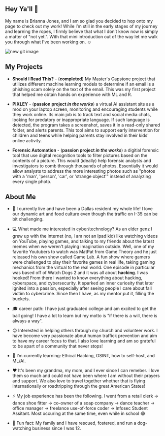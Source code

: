 ## Hey Ya'll 👋

My name is Brianna Jones, and I am so glad you decided to hop onto my page to check out my work! While I’m still in the early stages of my journey and learning the ropes, I firmly believe that what I don’t know now is simply a matter of "not yet.". 
With that mini introduction out of the way let me walk you through what I've been working on. :relaxed:

![new git image](https://github.com/user-attachments/assets/8183dc1e-7c6d-48ac-81b8-c5a4328110da)



## My Projects 

* **Should I Read This?** - (**completed**) My Master's Capstone project that utilizes different machine learning models to determine if an email is a phishing scam solely on the text of the email. This was my first project that helped me obtain hands on experience with ML and R. 

* **PIXLEY** - (**passion project _in the works_**) a virtual AI assistant sits as a mod on your laptop screen, monitoring and encouraging students while they work online. Its main job is to track text and social media chats, looking for predatory or inappropriate language. If such language is detected, the program takes a screenshot, saves it in a read-only shared folder, and alerts parents. This tool aims to support early intervention for children and teens while helping parents stay involved in their kids' online activity.

* **Forensic Automation** - (**passion project _in the works_**) a digitial forensic tool that use digital recognition tools to filter pictures based on the contents of a picture. This would (ideally) help forensic analysts and investigators to comb through thousands of photos. Essentially it would allow analysts to address the more interesting photos such as "photos with a 'man', 'person', 'car', or 'strange object'" instead of analyzing every single photo. 


## About Me
 
* 🌆 I currently live and have been a Dallas resident my whole life! I love our dynamic art and food culture even though the traffic on I-35 can be bit challenging. 

* 💻 What made me interested in cyber/technology? As an elder genz I grew up with the internet (no, I am not an Ipad kid) like watching videos on YouTube, playing games, and talking to my friends about the latest memes when we weren't playing imagination outside. Well, one of my favorite Youtubers to watch was MatPat from Game Theory and he just released his own show called Game Lab. A fun show where gamers were challenged to play their favorite games in real life, taking gaming mechanics from the virtual to the real world. One episode in particular was based off of Watch Dogs 2 and it was all about **hacking**. I was hooked! From there I wanted to know everything about hacking, cyberspace, and cybersecurity. It sparked an inner curiosity that later ignited into a passion, especially after seeing people I care about fall victim to cybercrime. Since then I have, as my mentor put it, filling the buckets. 

* 🎓 career path: I have just graduated college and am excited to get the ball going! I have a lot to learn but my motto is "if there is a will, there is always a way".  

* 😍 Interested in helping others through my church and volunteer work. I have become very passionate about human traffick prevention and aim to have my career focus to that. I also love learning and am so grateful to be apart of a community that never stops!

* 🌱 I’m currently learning: Ethical Hacking, OSINT, how to self-host, and ML/AI. 

* ❤️ It's been my grandma, my mom, and I ever since I can remeber. I love them so much and could not have been where I am without their prayers and support. We also love to travel together whether that is flying internationally or roadtripping through the great American States! 

* ⚡ My job experience has been the following. I went from a retail clerk -> dance shoe fitter -> co-owner of a soap company -> dance teacher -> office manager -> freelance use-of-force coder -> Infosec Student Assitant. Most occuring at the same time, even while in school 😂

* 💎 Fun fact: My family and I have rescued, fostered, and run a dog-watching business since I was 12.




